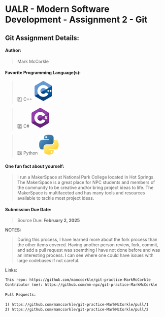 # UALR - Modern Software Development - Assignment 2 - Git

## Git Assignment Details:

#### Author:

> Mark McCorkle

#### Favorite Programming Language(s):

> :one: C++ [<img src="C++.png">](https://cplusplus.com/)

> :two: C# [<img src="Csharp.png">](https://learn.microsoft.com/en-us/dotnet/csharp/)

> :three: Python [<img src="Python.png">](https://www.python.org/)

#### One fun fact about yourself:

> I run a MakerSpace at National Park College located in Hot Springs. The MakerSpace is a great place for NPC students and members of the community to be creative and/or bring project ideas to life. The MakerSpace is multifaceted and has many tools and resources available to tackle most project ideas. 

#### Submission Due Date:

> Source Due: **February 2, 2025**


NOTES:

> During this process, I have learned more about the fork process than the other items covered. Having another person review, fork, commit, and add a pull request was soemthing I have not done before and was an interesting process. I can see where one could have issues with large codebases if not careful.

Links:

	This repo: https://github.com/mamccorkle/git-practice-MarkMcCorkle
	Contributor (me): https://github.com/mm-npc/git-practice-MarkMcCorkle
	
	Pull Requests:

	1) https://github.com/mamccorkle/git-practice-MarkMcCorkle/pull/1
	2) https://github.com/mamccorkle/git-practice-MarkMcCorkle/pull/2  
